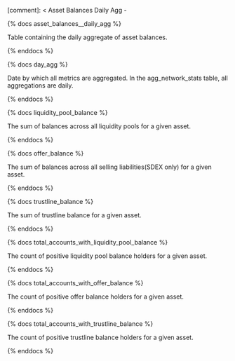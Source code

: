 [comment]: < Asset Balances Daily Agg -

{% docs asset_balances__daily_agg %}

Table containing the daily aggregate of asset balances.

{% enddocs %}

{% docs day_agg %}

Date by which all metrics are aggregated. In the agg_network_stats table, all aggregations are daily.

{% enddocs %}

{% docs liquidity_pool_balance %}

The sum of balances across all liquidity pools for a given asset.

{% enddocs %}

{% docs offer_balance %}

The sum of balances across all selling liabilities(SDEX only) for a given asset.

{% enddocs %}

{% docs trustline_balance %}

The sum of trustline balance for a given asset.

{% enddocs %}

{% docs total_accounts_with_liquidity_pool_balance %}

The count of positive liquidity pool balance holders for a given asset.

{% enddocs %}

{% docs total_accounts_with_offer_balance %}

The count of positive offer balance holders for a given asset.

{% enddocs %}

{% docs total_accounts_with_trustline_balance %}

The count of positive trustline balance holders for a given asset.

{% enddocs %}
